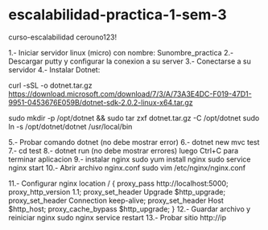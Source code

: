 # escalabilidad-practica-1-sem-3

curso-escalabilidad
cerouno123!

1.- Iniciar servidor linux (micro) con nombre: Sunombre_practica
2.- Descargar putty y configurar la conexion a su server
3.- Conectarse a su servidor
4.- Instalar Dotnet:

curl -sSL -o dotnet.tar.gz https://download.microsoft.com/download/7/3/A/73A3E4DC-F019-47D1-9951-0453676E059B/dotnet-sdk-2.0.2-linux-x64.tar.gz 

sudo mkdir -p /opt/dotnet && sudo tar zxf dotnet.tar.gz -C /opt/dotnet
sudo ln -s /opt/dotnet/dotnet /usr/local/bin

5.- Probar comando dotnet (no debe mostrar error)
6.- dotnet new mvc test
7.- cd test
8.- dotnet run (no debe mostrar errores) luego Ctrl+C para terminar aplicacion
9.- instalar nginx
sudo yum install nginx
sudo service nginx start
10.- Abrir archivo nginx.conf
sudo vim /etc/nginx/nginx.conf

11.- Configurar nginx
location / {
        proxy_pass         http://localhost:5000;
        proxy_http_version 1.1;
        proxy_set_header   Upgrade $http_upgrade;
        proxy_set_header   Connection keep-alive;
        proxy_set_header   Host $http_host;
        proxy_cache_bypass $http_upgrade;
    }
12.- Guardar archivo y reiniciar nginx
sudo nginx service restart
13.- Probar sitio http://ip
